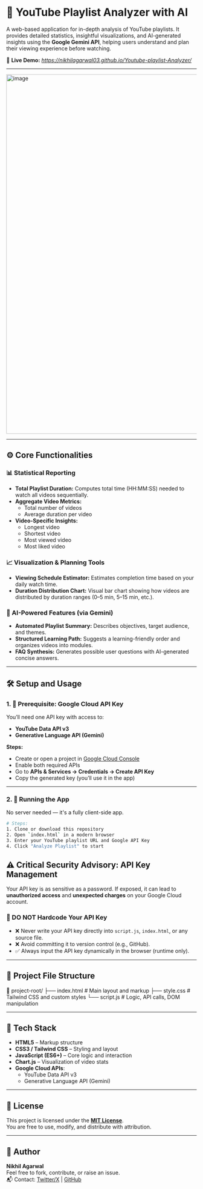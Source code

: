 # 🎥 YouTube Playlist Analyzer with AI

A web-based application for in-depth analysis of YouTube playlists. It provides detailed statistics, insightful visualizations, and AI-generated insights using the **Google Gemini API**, helping users understand and plan their viewing experience before watching.

🔗 **Live Demo:** *https://nikhilagarwal03.github.io/Youtube-playlist-Analyzer/*

---
<img width="1800" height="950" alt="image" src="https://github.com/user-attachments/assets/38592f21-6e59-46b9-b52e-432b750cdab9" />

---

## ⚙️ Core Functionalities

### 📊 Statistical Reporting
- **Total Playlist Duration:** Computes total time (HH:MM:SS) needed to watch all videos sequentially.
- **Aggregate Video Metrics:**
  - Total number of videos
  - Average duration per video
- **Video-Specific Insights:**
  - Longest video
  - Shortest video
  - Most viewed video
  - Most liked video

### 📈 Visualization & Planning Tools
- **Viewing Schedule Estimator:** Estimates completion time based on your daily watch time.
- **Duration Distribution Chart:** Visual bar chart showing how videos are distributed by duration ranges (0–5 min, 5–15 min, etc.).

### 🤖 AI-Powered Features (via Gemini)
- **Automated Playlist Summary:** Describes objectives, target audience, and themes.
- **Structured Learning Path:** Suggests a learning-friendly order and organizes videos into modules.
- **FAQ Synthesis:** Generates possible user questions with AI-generated concise answers.

---

## 🛠️ Setup and Usage

### 1. 📌 Prerequisite: Google Cloud API Key

You’ll need one API key with access to:

- **YouTube Data API v3**
- **Generative Language API (Gemini)**

**Steps:**
- Create or open a project in [Google Cloud Console](https://console.cloud.google.com/)
- Enable both required APIs
- Go to **APIs & Services → Credentials → Create API Key**
- Copy the generated key (you’ll use it in the app)

---

### 2. 🚀 Running the App

No server needed — it's a fully client-side app.

```bash
# Steps:
1. Clone or download this repository
2. Open `index.html` in a modern browser
3. Enter your YouTube playlist URL and Google API Key
4. Click "Analyze Playlist" to start
```
## ⚠️ Critical Security Advisory: API Key Management

Your API key is as sensitive as a password. If exposed, it can lead to **unauthorized access** and **unexpected charges** on your Google Cloud account.

### 🚫 DO NOT Hardcode Your API Key

- ❌ Never write your API key directly into `script.js`, `index.html`, or any source file.
- ❌ Avoid committing it to version control (e.g., GitHub).
- ✅ Always input the API key dynamically in the browser (runtime only).

---

## 📂 Project File Structure

📁 project-root/
├── index.html # Main layout and markup
├── style.css # Tailwind CSS and custom styles
└── script.js # Logic, API calls, DOM manipulation


---

## 🧰 Tech Stack

- **HTML5** – Markup structure  
- **CSS3 / Tailwind CSS** – Styling and layout  
- **JavaScript (ES6+)** – Core logic and interaction  
- **Chart.js** – Visualization of video stats  
- **Google Cloud APIs**:
  - YouTube Data API v3  
  - Generative Language API (Gemini)

---

## 📄 License

This project is licensed under the **[MIT License](LICENSE)**.  
You are free to use, modify, and distribute with attribution.

---

## 🙋 Author

**Nikhil Agarwal**  
Feel free to fork, contribute, or raise an issue.  
📬 Contact: [Twitter/X](https://x.com/agarwal030) | [GitHub](https://github.com/nikhilagarwal03)


